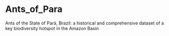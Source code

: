 # Ants_of_Para
Ants of the State of Pará, Brazil: a historical and comprehensive dataset of a key biodiversity hotspot in the Amazon Basin
